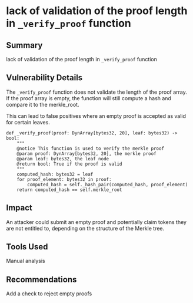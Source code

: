# lack of validation of the proof length in `_verify_proof` function

## Summary
lack of validation of the proof length in `_verify_proof` function

## Vulnerability Details
The `_verify_proof` function does not validate the length of the proof array. If the proof array is empty, the function will still compute a hash and compare it to the merkle_root.

This can lead to false positives where an empty proof is accepted as valid for certain leaves.
```vyper
def _verify_proof(proof: DynArray[bytes32, 20], leaf: bytes32) -> bool:
    """
    @notice This function is used to verify the merkle proof
    @param proof: DynArray[bytes32, 20], the merkle proof
    @param leaf: bytes32, the leaf node
    @return bool: True if the proof is valid
    """
    computed_hash: bytes32 = leaf
    for proof_element: bytes32 in proof:
        computed_hash = self._hash_pair(computed_hash, proof_element)
    return computed_hash == self.merkle_root
```

## Impact
An attacker could submit an empty proof and potentially claim tokens they are not entitled to, depending on the structure of the Merkle tree.

## Tools Used
Manual analysis

## Recommendations
Add a check to reject empty proofs
